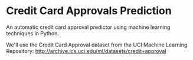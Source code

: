 # Credit Card Approvals Prediction
 An automatic credit card approval predictor using machine learning techniques in Python.

We'll use the Credit Card Approval dataset from the UCI Machine Learning Repository: http://archive.ics.uci.edu/ml/datasets/credit+approval

